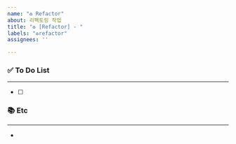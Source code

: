 ```yaml
---
name: "♻️ Refactor"
about: 리펙토링 작업
title: "♻️ [Refactor] - "
labels: "♻️refactor"
assignees: ''

---
```


### ✅ To Do List 

---
- [ ] 

### 📚 Etc

---
-

